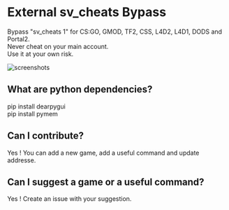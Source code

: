 # External sv_cheats Bypass
Bypass "sv_cheats 1" for CS:GO, GMOD, TF2, CSS, L4D2, L4D1, DODS and Portal2.  
Never cheat on your main account.  
Use it at your own risk.  

![screenshots](https://media.discordapp.net/attachments/706932420615864332/1104443389358911650/image.png?width=1159&height=569)

## What are python dependencies?
pip install dearpygui  
pip install pymem  

## Can I contribute?
Yes ! You can add a new game, add a useful command and update addresse.  

## Can I suggest a game or a useful command?
Yes ! Create an issue with your suggestion.  
